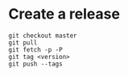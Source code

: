 # Create a release

```
git checkout master
git pull
git fetch -p -P
git tag <version>
git push --tags
```
